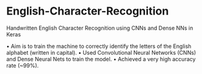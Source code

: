 # English-Character-Recognition
Handwritten English Character Recognition using CNNs and Dense NNs in Keras

• Aim is to train the machine to correctly identify the letters of the English alphabet (written in capital).
• Used Convolutional Neural Networks (CNNs) and Dense Neural Nets to train the model.
• Achieved a very high accuracy rate (~99%).
